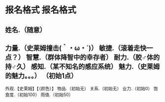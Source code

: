 # 报名格式 报名格式
姓名.（随意）
-
力量.（史莱姆撞击(｀・ω・´)）
敏捷.（滚着走快一点？）
智慧.（群体降智中的幸存者）
耐力.（胶♂体的持♂久）
感知.（某不知名的感应系统）
魅力.（史莱姆的魅力。。。）
（初始1点）
-
外观.【史莱姆】【（颜色）】
物品.（初始无）
关系.（初始无）
业力.（初始0）
饱食度.（初始100）
雨值.（初始50）